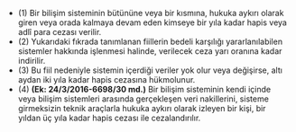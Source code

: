 - (1) Bir bilişim sisteminin bütününe veya bir kısmına, hukuka aykırı olarak giren veya orada kalmaya devam eden kimseye bir yıla kadar hapis veya adlî para cezası verilir.
- (2) Yukarıdaki fıkrada tanımlanan fiillerin bedeli karşılığı yararlanılabilen sistemler hakkında işlenmesi halinde, verilecek ceza yarı oranına kadar indirilir.
- (3) Bu fiil nedeniyle sistemin içerdiği veriler yok olur veya değişirse, altı aydan iki yıla kadar hapis cezasına hükmolunur.
- (4) **(Ek: 24/3/2016-6698/30 md.)** Bir bilişim sisteminin kendi içinde veya bilişim sistemleri arasında gerçekleşen veri nakillerini, sisteme girmeksizin teknik araçlarla hukuka aykırı olarak izleyen bir kişi, bir yıldan üç yıla kadar hapis cezası ile cezalandırılır.
